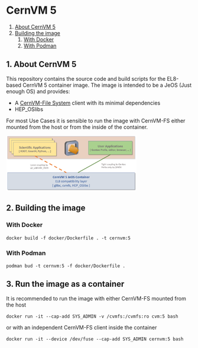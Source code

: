 # CernVM 5

1. [About CernVM 5](##1.-about-cernvm-5)
2. [Building the image](##2.building-the-image)
    1. [With Docker](###with-docker)
    2. [With Podman](###with-podman)


## 1. About CernVM 5
This repository contains the source code and build scripts for the EL8-based CernVM 5 container image. 
The image is intended to be a JeOS (Just enough OS) and provides:

 - A [CernVM-File System](https://github.com/cvmfs/cvmfs) client with its minimal dependencies
 - HEP_OSlibs

For most Use Cases it is sensible to run the image with CernVM-FS either mounted from the host or from the inside of the container. 
 
 <img src="./graphics/architecture.png" title="" style="max-width: 70%;"  />
 

## 2. Building the image


### With Docker
    docker build -f docker/Dockerfile . -t cernvm:5 

### With Podman
    podman bud -t cernvm:5 -f docker/Dockerfile .  


## 3. Run the image as a container 
It is recommended to run the image with either CernVM-FS mounted from the host

    docker run -it --cap-add SYS_ADMIN -v /cvmfs:/cvmfs:ro cvm:5 bash

or with an independent CernVM-FS client inside the container

    docker run -it --device /dev/fuse --cap-add SYS_ADMIN cernvm:5 bash














